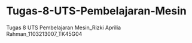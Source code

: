 # Tugas-8-UTS-Pembelajaran-Mesin
Tugas 8 UTS Pembelajaran Mesin_Rizki Aprilia Rahman_1103213007_TK45G04
